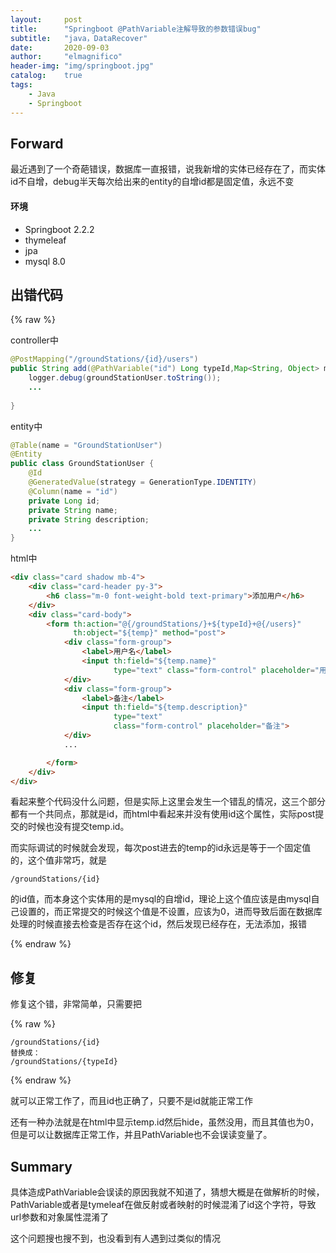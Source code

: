 ```yaml
---
layout:     post
title:      "Springboot @PathVariable注解导致的参数错误bug"
subtitle:   "java，DataRecover"
date:       2020-09-03
author:     "elmagnifico"
header-img: "img/springboot.jpg"
catalog:    true
tags:
    - Java
    - Springboot
---
```


## Forward

最近遇到了一个奇葩错误，数据库一直报错，说我新增的实体已经存在了，而实体id不自增，debug半天每次给出来的entity的自增id都是固定值，永远不变

#### 环境

- Springboot 2.2.2
- thymeleaf
- jpa
- mysql 8.0



## 出错代码

{% raw %}

controller中

```java
@PostMapping("/groundStations/{id}/users")
public String add(@PathVariable("id") Long typeId,Map<String, Object> map) {
    logger.debug(groundStationUser.toString());
    ...
        
}

```



entity中

```java
@Table(name = "GroundStationUser")
@Entity
public class GroundStationUser {
    @Id
    @GeneratedValue(strategy = GenerationType.IDENTITY)
    @Column(name = "id")
    private Long id;
    private String name;
    private String description;
    ...
}
```



html中

```html
<div class="card shadow mb-4">
    <div class="card-header py-3">
        <h6 class="m-0 font-weight-bold text-primary">添加用户</h6>
    </div>
    <div class="card-body">
        <form th:action="@{/groundStations/}+${typeId}+@{/users}"
              th:object="${temp}" method="post">
            <div class="form-group">
                <label>用户名</label>
                <input th:field="${temp.name}"
                       type="text" class="form-control" placeholder="用户名称">
            </div>
            <div class="form-group">
                <label>备注</label>
                <input th:field="${temp.description}"
                       type="text"
                       class="form-control" placeholder="备注">
            </div>
            ...

        </form>
    </div>
</div>
```

看起来整个代码没什么问题，但是实际上这里会发生一个错乱的情况，这三个部分都有一个共同点，那就是id，而html中看起来并没有使用id这个属性，实际post提交的时候也没有提交temp.id。



而实际调试的时候就会发现，每次post进去的temp的id永远是等于一个固定值的，这个值非常巧，就是 

```
/groundStations/{id}
```

的id值，而本身这个实体用的是mysql的自增id，理论上这个值应该是由mysql自己设置的，而正常提交的时候这个值是不设置，应该为0，进而导致后面在数据库处理的时候直接去检查是否存在这个id，然后发现已经存在，无法添加，报错

{% endraw %}

## 修复

修复这个错，非常简单，只需要把

{% raw %}

```
/groundStations/{id}
替换成：
/groundStations/{typeId}
```

{% endraw %}

就可以正常工作了，而且id也正确了，只要不是id就能正常工作

还有一种办法就是在html中显示temp.id然后hide，虽然没用，而且其值也为0，但是可以让数据库正常工作，并且PathVariable也不会误读变量了。



## Summary

具体造成PathVariable会误读的原因我就不知道了，猜想大概是在做解析的时候，PathVariable或者是tymeleaf在做反射或者映射的时候混淆了id这个字符，导致url参数和对象属性混淆了

这个问题搜也搜不到，也没看到有人遇到过类似的情况

